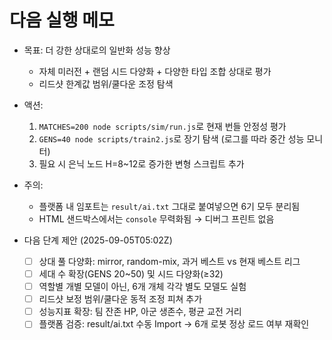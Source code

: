# 다음 실행 메모

- 목표: 더 강한 상대로의 일반화 성능 향상
  - 자체 미러전 + 랜덤 시드 다양화 + 다양한 타입 조합 상대로 평가
  - 리드샷 한계값 범위/쿨다운 조정 탐색
- 액션:
  1) `MATCHES=200 node scripts/sim/run.js`로 현재 번들 안정성 평가
  2) `GENS=40 node scripts/train2.js`로 장기 탐색 (로그를 따라 중간 성능 모니터)
  3) 필요 시 은닉 노드 H=8~12로 증가한 변형 스크립트 추가
- 주의:
  - 플랫폼 내 임포트는 `result/ai.txt` 그대로 붙여넣으면 6기 모두 분리됨
  - HTML 샌드박스에서는 `console` 무력화됨 → 디버그 프린트 없음

- 다음 단계 제안 (2025-09-05T05:02Z)
  - [ ] 상대 풀 다양화: mirror, random-mix, 과거 베스트 vs 현재 베스트 리그
  - [ ] 세대 수 확장(GENS 20~50) 및 시드 다양화(≥32)
  - [ ] 역할별 개별 모델이 아닌, 6개 개체 각각 별도 모델도 실험
  - [ ] 리드샷 보정 범위/쿨다운 동적 조정 피쳐 추가
  - [ ] 성능지표 확장: 팀 잔존 HP, 아군 생존수, 평균 교전 거리
  - [ ] 플랫폼 검증: result/ai.txt 수동 Import → 6개 로봇 정상 로드 여부 재확인
